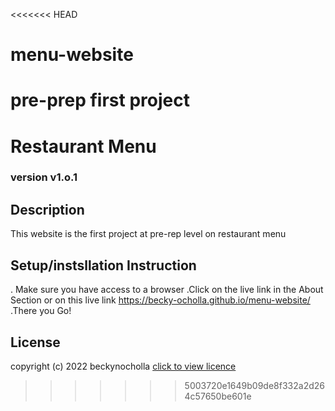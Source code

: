 <<<<<<< HEAD
# menu-website
pre-prep first project
=======

# Restaurant Menu


### version v1.o.1
## Description
This website is the first project at pre-rep level on restaurant menu

## Setup/instsllation Instruction
. Make sure you have access to a browser
.Click on the live link in the About Section
or on this live link https://becky-ocholla.github.io/menu-website/
.There you Go!

## License
copyright (c) 2022 beckynocholla [click to view licence](LICENSE)


>>>>>>> 5003720e1649b09de8f332a2d264c57650be601e
